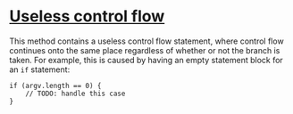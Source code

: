 # [Useless control flow](https://spotbugs.readthedocs.io/en/latest/bugDescriptions.html#UCF_USELESS_CONTROL_FLOW)

 This method contains a useless control flow statement, where
control flow continues onto the same place regardless of whether or not
the branch is taken. For example,
this is caused by having an empty statement
block for an `if` statement:

    if (argv.length == 0) {
        // TODO: handle this case
    }